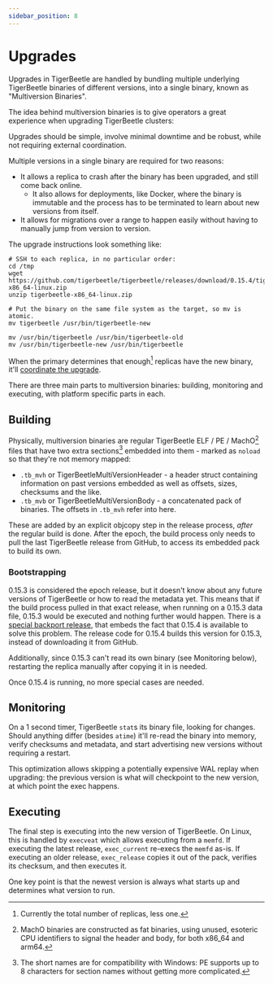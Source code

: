 ```yaml
---
sidebar_position: 8
---
```


# Upgrades

Upgrades in TigerBeetle are handled by bundling multiple underlying TigerBeetle binaries of
different versions, into a single binary, known as "Multiversion Binaries".

The idea behind multiversion binaries is to give operators a great experience when upgrading
TigerBeetle clusters:

Upgrades should be simple, involve minimal downtime and be robust, while not requiring external
coordination.

Multiple versions in a single binary are required for two reasons:
* It allows a replica to crash after the binary has been upgraded, and still come back online.
	* It also allows for deployments, like Docker, where the binary is immutable and the process
	  has to be terminated to learn about new versions from itself.
* It allows for migrations over a range to happen easily without having to manually jump from
  version to version.

The upgrade instructions look something like:

```
# SSH to each replica, in no particular order:
cd /tmp
wget https://github.com/tigerbeetle/tigerbeetle/releases/download/0.15.4/tigerbeetle-x86_64-linux.zip
unzip tigerbeetle-x86_64-linux.zip

# Put the binary on the same file system as the target, so mv is atomic.
mv tigerbeetle /usr/bin/tigerbeetle-new

mv /usr/bin/tigerbeetle /usr/bin/tigerbeetle-old
mv /usr/bin/tigerbeetle-new /usr/bin/tigerbeetle
```

When the primary determines that enough[^1] replicas have the new binary, it'll [coordinate the
 upgrade](https://github.com/tigerbeetle/tigerbeetle/pull/1670).

[^1]: Currently the total number of replicas, less one.

There are three main parts to multiversion binaries: building, monitoring and executing, with
platform specific parts in each.

## Building
Physically, multiversion binaries are regular TigerBeetle ELF / PE / MachO[^2] files that have two
extra sections[^3] embedded into them - marked as `noload` so that they're not memory mapped:
* `.tb_mvh` or TigerBeetleMultiVersionHeader - a header struct containing information on past
  versions embedded as well as offsets, sizes, checksums and the like.
* `.tb_mvb` or TigerBeetleMultiVersionBody - a concatenated pack of binaries. The offsets in
  `.tb_mvh` refer into here.

[^2]: MachO binaries are constructed as fat binaries, using unused, esoteric CPU identifiers to
signal the header and body, for both x86_64 and arm64.

[^3]: The short names are for compatibility with Windows: PE supports up to 8 characters for
section names without getting more complicated.

These are added by an explicit objcopy step in the release process, _after_ the regular build is
done. After the epoch, the build process only needs to pull the last TigerBeetle release from
GitHub, to access its embedded pack to build its own.

### Bootstrapping
0.15.3 is considered the epoch release, but it doesn't know about any future versions of
TigerBeetle or how to read the metadata yet. This means that if the build process pulled in that
exact release, when running on a 0.15.3 data file, 0.15.3 would be executed and nothing further
would happen. There is a [special backport
release](https://github.com/tigerbeetle/tigerbeetle/pull/1935), that embeds the fact that 0.15.4 is
available to solve this problem. The release code for 0.15.4 builds this version for 0.15.3,
instead of downloading it from GitHub.

Additionally, since 0.15.3 can't read its own binary (see Monitoring below), restarting the replica
manually after copying it in is needed.

Once 0.15.4 is running, no more special cases are needed.

## Monitoring
On a 1 second timer, TigerBeetle `stat`s its binary file, looking for changes. Should anything
differ (besides `atime`) it'll re-read the binary into memory, verify checksums and metadata, and
start advertising new versions without requiring a restart.

This optimization allows skipping a potentially expensive WAL replay when upgrading: the previous
version is what will checkpoint to the new version, at which point the exec happens.

## Executing
The final step is executing into the new version of TigerBeetle. On Linux, this is handled by
`execveat` which allows executing from a `memfd`. If executing the latest release, `exec_current`
re-execs the `memfd` as-is. If executing an older release, `exec_release` copies it out of the
pack, verifies its checksum, and then executes it.

One key point is that the newest version is always what starts up and determines what version to
run.
